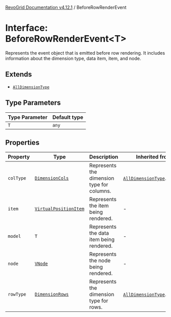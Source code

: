 [RevoGrid Documentation v4.12.1](README.md) / BeforeRowRenderEvent

# Interface: BeforeRowRenderEvent\<T\>

Represents the event object that is emitted before row rendering.
It includes information about the dimension type, data item, item, and node.

## Extends

- [`AllDimensionType`](Interface.AllDimensionType.md)

## Type Parameters

| Type Parameter | Default type |
| ------ | ------ |
| `T` | `any` |

## Properties

| Property | Type | Description | Inherited from | Defined in |
| ------ | ------ | ------ | ------ | ------ |
| `colType` | [`DimensionCols`](TypeAlias.DimensionCols.md) | Represents the dimension type for columns. | [`AllDimensionType`](Interface.AllDimensionType.md).`colType` | [src/types/interfaces.ts:756](https://github.com/revolist/revogrid/blob/d509c0063a76a472726c991b21f1c163442771b4/src/types/interfaces.ts#L756) |
| `item` | [`VirtualPositionItem`](Interface.VirtualPositionItem.md) | Represents the item being rendered. | - | [src/types/interfaces.ts:725](https://github.com/revolist/revogrid/blob/d509c0063a76a472726c991b21f1c163442771b4/src/types/interfaces.ts#L725) |
| `model` | `T` | Represents the data item being rendered. | - | [src/types/interfaces.ts:720](https://github.com/revolist/revogrid/blob/d509c0063a76a472726c991b21f1c163442771b4/src/types/interfaces.ts#L720) |
| `node` | [`VNode`](Interface.VNode.md) | Represents the node being rendered. | - | [src/types/interfaces.ts:730](https://github.com/revolist/revogrid/blob/d509c0063a76a472726c991b21f1c163442771b4/src/types/interfaces.ts#L730) |
| `rowType` | [`DimensionRows`](TypeAlias.DimensionRows.md) | Represents the dimension type for rows. | [`AllDimensionType`](Interface.AllDimensionType.md).`rowType` | [src/types/interfaces.ts:751](https://github.com/revolist/revogrid/blob/d509c0063a76a472726c991b21f1c163442771b4/src/types/interfaces.ts#L751) |
